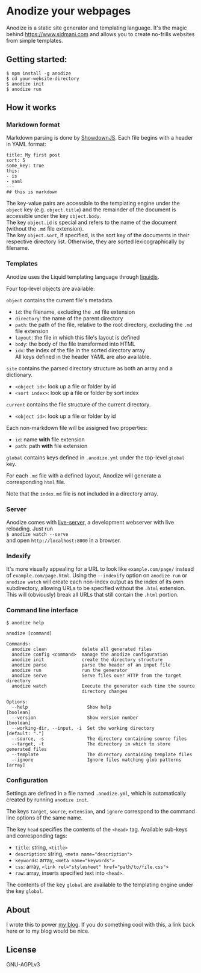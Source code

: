 # Anodize your webpages
Anodize is a static site generator and templating language. It's the magic behind https://www.sidmani.com and allows you to create no-frills websites from simple templates.

## Getting started:
`$ npm install -g anodize`  
`$ cd your-website-directory`  
`$ anodize init`  
`$ anodize run`

## How it works
### Markdown format
Markdown parsing is done by [ShowdownJS](https://github.com/showdownjs/showdown/).
Each file begins with a header in YAML format:  
```
title: My first post
sort: 5
some_key: true
this:
- is
- yaml
---
## this is markdown
```
The key-value pairs are accessible to the templating engine under the `object` key (e.g. `object.title`) and the remainder of the document is accessible under the key `object.body`.   
The key `object.id` is special and refers to the name of the document (without the `.md` file extension).  
The key `object.sort`, if specified, is the sort key of the documents in their respective directory list. Otherwise, they are sorted lexicographically by filename.

### Templates
Anodize uses the Liquid templating language through [liquidjs](https://github.com/harttle/liquidjs).

Four top-level objects are available:  

`object` contains the current file's metadata.
- `id`: the filename, excluding the `.md` file extension
- `directory`: the name of the parent directory
- `path`: the path of the file, relative to the root directory, excluding the `.md` file extension
- `layout`: the file in which this file's layout is defined
- `body`: the body of the file transformed into HTML
- `idx`: the index of the file in the sorted directory array  
All keys defined in the header YAML are also available.

`site` contains the parsed directory structure as both an array and a dictionary.
- `<object id>`: look up a file or folder by id
- `<sort index>`: look up a file or folder by sort index

`current` contains the file structure of the current directory.  
- `<object id>`: look up a file or folder by id

Each non-markdown file will be assigned two properties:  
- `id`: name **with** file extension
- `path`: path **with** file extension

`global` contains keys defined in `.anodize.yml` under the top-level `global` key.

For each `.md` file with a defined layout, Anodize will generate a corresponding `html` file.

Note that the `index.md` file is not included in a directory array.

### Server
Anodize comes with [live-server](https://github.com/tapio/live-server), a development webserver with live reloading. Just run  
`$ anodize watch --serve`  
and open `http://localhost:8000` in a browser.

### Indexify
It's more visually appealing for a URL to look like `example.com/page/` instead of `example.com/page.html`. Using the `--indexify` option on `anodize run` or `anodize watch` will create each non-index output as the index of its own subdirectory, allowing URLs to be specified without the `.html` extension. This will (obviously) break all URLs that still contain the `.html` portion.

### Command line interface
`$ anodize help`  
```
anodize [command]

Commands:
  anodize clean             delete all generated files
  anodize config <command>  manage the anodize configuration
  anodize init              create the directory structure
  anodize parse             parse the header of an input file
  anodize run               run the generator
  anodize serve             Serve files over HTTP from the target directory
  anodize watch             Execute the generator each time the source
                            directory changes

Options:
  --help                      Show help                                [boolean]
  --version                   Show version number                      [boolean]
  --working-dir, --input, -i  Set the working directory           [default: "."]
  --source, -s                The directory containing source files
  --target, -t                The directory in which to store generated files
  --template                  The directory containing template files
  --ignore                    Ignore files matching glob patterns        [array]

```

### Configuration

Settings are defined in a file named `.anodize.yml`, which is automatically created by running `anodize init`.

The keys `target`, `source`, `extension`, and `ignore` correspond to the command line options of the same name.

The key `head` specifies the contents of the `<head>` tag. Available sub-keys and corresponding tags:
- `title`: string, `<title>`
- `description`: string, `<meta name="description">`
- `keywords`: array, `<meta name="keywords">`
- `css`: array, `<link rel="stylesheet" href="path/to/file.css">`
- `raw`: array, inserts specified text into `<head>`.

The contents of the key `global` are available to the templating engine under the key `global`.

## About
I wrote this to power [my blog](https://sidmani.com). If you do something cool with this, a link back here or to my blog would be nice.  

## License
GNU-AGPLv3
